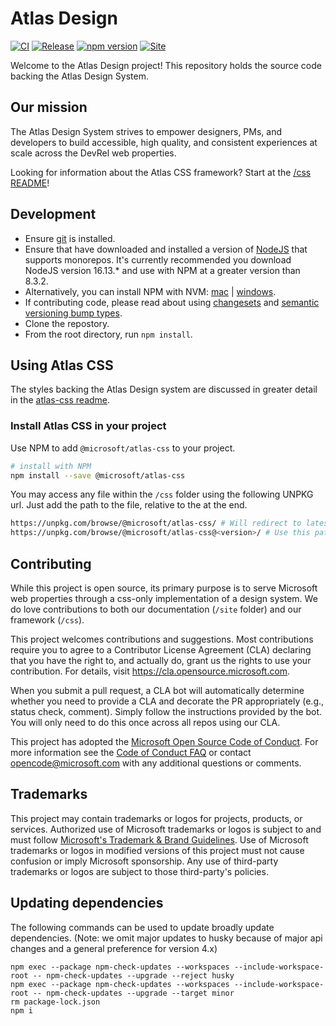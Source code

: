 # Atlas Design

[![CI](https://github.com/microsoft/atlas-design/actions/workflows/main.yml/badge.svg?event=push)](https://github.com/microsoft/atlas-design/actions/workflows/main.yml) [![Release](https://github.com/microsoft/atlas-design/actions/workflows/release.yml/badge.svg)](https://github.com/microsoft/atlas-design/actions/workflows/release.yml)
[![npm version](https://badge.fury.io/js/%40microsoft%2Fatlas-css.svg)](https://badge.fury.io/js/%40microsoft%2Fatlas-css)
[![Site](https://dev.azure.com/ceapex/Engineering/_apis/build/status/microsoft.atlas-design?branchName=main)](https://dev.azure.com/ceapex/Engineering/_build/latest?definitionId=3602&branchName=main)

Welcome to the Atlas Design project! This repository holds the source code backing the Atlas Design System.

## Our mission

The Atlas Design System strives to empower designers, PMs, and developers to build accessible, high quality, and consistent experiences at scale across the DevRel web properties.

Looking for information about the Atlas CSS framework? Start at the [/css README](./css/README.md)!

## Development

- Ensure [git](https://git-scm.com/) is installed.
- Ensure that have downloaded and installed a version of [NodeJS](https://nodejs.org/en/download/releases/) that supports monorepos. It's currently recommended you download NodeJS version 16.13.\* and use with NPM at a greater version than 8.3.2.
- Alternatively, you can install NPM with NVM: [mac](https://github.com/nvm-sh/nvm) | [windows](https://github.com/coreybutler/nvm-windows).
- If contributing code, please read about using [changesets](https://github.com/atlassian/changesets) and [semantic versioning bump types](https://semver.org/).
- Clone the repostory.
- From the root directory, run `npm install`.

## Using Atlas CSS

The styles backing the Atlas Design system are discussed in greater detail in the [atlas-css readme](./css/README.md).

### Install Atlas CSS in your project

Use NPM to add `@microsoft/atlas-css` to your project.

```sh
# install with NPM
npm install --save @microsoft/atlas-css
```

You may access any file within the `/css` folder using the following UNPKG url. Just add the path to the file, relative to the at the end.

```sh
https://unpkg.com/browse/@microsoft/atlas-css/ # Will redirect to latest version
https://unpkg.com/browse/@microsoft/atlas-css@<version>/ # Use this pattern on your page
```

## Contributing

While this project is open source, its primary purpose is to serve Microsoft web properties through a css-only implementation of a design system. We do love contributions to both our documentation (`/site` folder) and our framework (`/css`).

This project welcomes contributions and suggestions. Most contributions require you to agree to a
Contributor License Agreement (CLA) declaring that you have the right to, and actually do, grant us
the rights to use your contribution. For details, visit https://cla.opensource.microsoft.com.

When you submit a pull request, a CLA bot will automatically determine whether you need to provide
a CLA and decorate the PR appropriately (e.g., status check, comment). Simply follow the instructions
provided by the bot. You will only need to do this once across all repos using our CLA.

This project has adopted the [Microsoft Open Source Code of Conduct](https://opensource.microsoft.com/codeofconduct/).
For more information see the [Code of Conduct FAQ](https://opensource.microsoft.com/codeofconduct/faq/) or
contact [opencode@microsoft.com](mailto:opencode@microsoft.com) with any additional questions or comments.

## Trademarks

This project may contain trademarks or logos for projects, products, or services. Authorized use of Microsoft
trademarks or logos is subject to and must follow
[Microsoft's Trademark & Brand Guidelines](https://www.microsoft.com/en-us/legal/intellectualproperty/trademarks/usage/general).
Use of Microsoft trademarks or logos in modified versions of this project must not cause confusion or imply Microsoft sponsorship.
Any use of third-party trademarks or logos are subject to those third-party's policies.

## Updating dependencies

The following commands can be used to update broadly update dependencies. (Note: we omit major updates to husky because of major api changes and a general preference for version 4.x)

```
npm exec --package npm-check-updates --workspaces --include-workspace-root -- npm-check-updates --upgrade --reject husky
npm exec --package npm-check-updates --workspaces --include-workspace-root -- npm-check-updates --upgrade --target minor
rm package-lock.json
npm i
```
